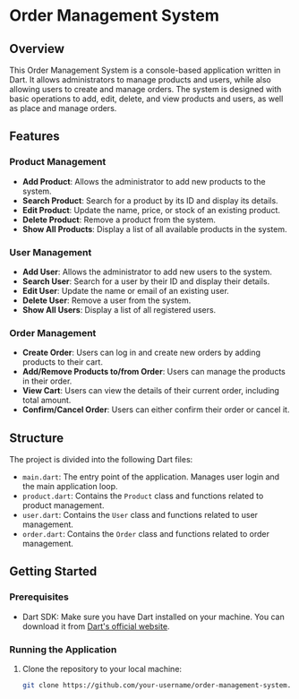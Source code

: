 # Order Management System

## Overview

This Order Management System is a console-based application written in Dart. It allows administrators to manage products and users, while also allowing users to create and manage orders. The system is designed with basic operations to add, edit, delete, and view products and users, as well as place and manage orders.

## Features

### Product Management
- **Add Product**: Allows the administrator to add new products to the system.
- **Search Product**: Search for a product by its ID and display its details.
- **Edit Product**: Update the name, price, or stock of an existing product.
- **Delete Product**: Remove a product from the system.
- **Show All Products**: Display a list of all available products in the system.

### User Management
- **Add User**: Allows the administrator to add new users to the system.
- **Search User**: Search for a user by their ID and display their details.
- **Edit User**: Update the name or email of an existing user.
- **Delete User**: Remove a user from the system.
- **Show All Users**: Display a list of all registered users.

### Order Management
- **Create Order**: Users can log in and create new orders by adding products to their cart.
- **Add/Remove Products to/from Order**: Users can manage the products in their order.
- **View Cart**: Users can view the details of their current order, including total amount.
- **Confirm/Cancel Order**: Users can either confirm their order or cancel it.

## Structure

The project is divided into the following Dart files:

- `main.dart`: The entry point of the application. Manages user login and the main application loop.
- `product.dart`: Contains the `Product` class and functions related to product management.
- `user.dart`: Contains the `User` class and functions related to user management.
- `order.dart`: Contains the `Order` class and functions related to order management.

## Getting Started

### Prerequisites

- Dart SDK: Make sure you have Dart installed on your machine. You can download it from [Dart's official website](https://dart.dev/get-dart).

### Running the Application

1. Clone the repository to your local machine:
   ```bash
   git clone https://github.com/your-username/order-management-system.git
